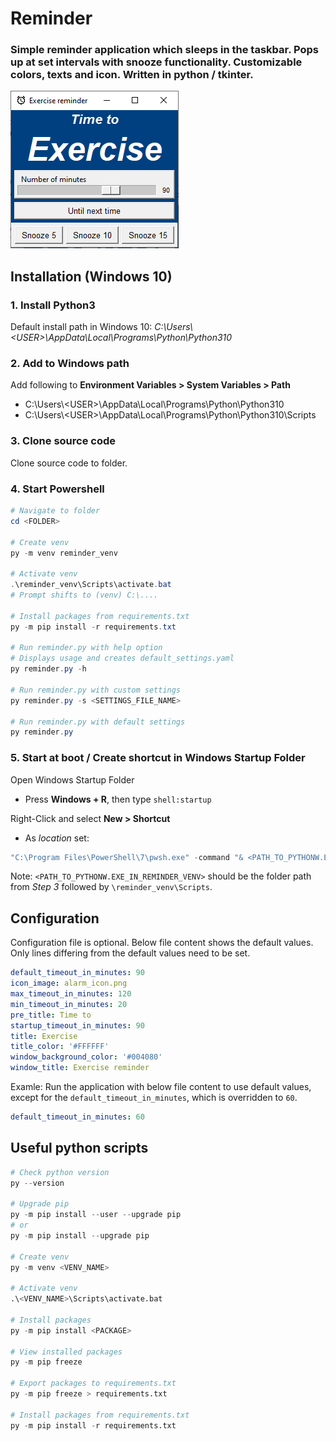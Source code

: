 # Reminder

### Simple reminder application which sleeps in the taskbar. Pops up at set intervals with snooze functionality. Customizable colors, texts and icon. Written in python / tkinter.

![Fetch Remote Settings](documentation/application.png)


## Installation (Windows 10)
### 1. Install Python3
Default install path in Windows 10: *C:\Users\\\<USER>\AppData\Local\Programs\Python\Python310*

### 2. Add to Windows path
Add following to **Environment Variables > System Variables > Path**
* C:\Users\\\<USER>\AppData\Local\Programs\Python\Python310
* C:\Users\\\<USER>\AppData\Local\Programs\Python\Python310\Scripts

### 3. Clone source code
Clone source code to folder.

### 4. Start Powershell
```Powershell
# Navigate to folder
cd <FOLDER>

# Create venv
py -m venv reminder_venv

# Activate venv
.\reminder_venv\Scripts\activate.bat 
# Prompt shifts to (venv) C:\....

# Install packages from requirements.txt
py -m pip install -r requirements.txt

# Run reminder.py with help option
# Displays usage and creates default_settings.yaml
py reminder.py -h

# Run reminder.py with custom settings
py reminder.py -s <SETTINGS_FILE_NAME>

# Run reminder.py with default settings
py reminder.py
```

### 5. Start at boot / Create shortcut in Windows Startup Folder
Open Windows Startup Folder

- Press **Windows + R**, then type ```shell:startup```

Right-Click and select **New > Shortcut**

- As *location* set:
```Powershell
"C:\Program Files\PowerShell\7\pwsh.exe" -command "& <PATH_TO_PYTHONW.EXE_IN_REMINDER_VENV>\pythonw.exe <PATH_TO_REMINDER.PY>\reminder.py -s <PATH_TO_SETTINGS.YAML>\settings.yaml
```
Note: ```<PATH_TO_PYTHONW.EXE_IN_REMINDER_VENV>``` should be the folder path from *Step 3* followed by ```\reminder_venv\Scripts```.

## Configuration
Configuration file is optional. Below file content shows the default values. Only lines differing from the default values need to be set. 

```YAML
default_timeout_in_minutes: 90
icon_image: alarm_icon.png
max_timeout_in_minutes: 120
min_timeout_in_minutes: 20
pre_title: Time to
startup_timeout_in_minutes: 90
title: Exercise
title_color: '#FFFFFF'
window_background_color: '#004080'
window_title: Exercise reminder
```

Examle: Run the application with below file content to use default values, except for the ```default_timeout_in_minutes```, which is overridden to ```60```.
```YAML
default_timeout_in_minutes: 60
```

## Useful python scripts


```python
# Check python version
py --version

# Upgrade pip
py -m pip install --user --upgrade pip 
# or
py -m pip install --upgrade pip

# Create venv
py -m venv <VENV_NAME>

# Activate venv
.\<VENV_NAME>\Scripts\activate.bat

# Install packages
py -m pip install <PACKAGE>

# View installed packages
py -m pip freeze

# Export packages to requirements.txt
py -m pip freeze > requirements.txt

# Install packages from requirements.txt
py -m pip install -r requirements.txt
```

